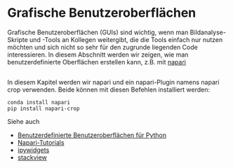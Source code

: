 # Grafische Benutzeroberflächen
Grafische Benutzeroberflächen (GUIs) sind wichtig, wenn man Bildanalyse-Skripte und -Tools an Kollegen weitergibt, die die Tools einfach nur nutzen möchten und sich nicht so sehr für den zugrunde liegenden Code interessieren. In diesem Abschnitt werden wir zeigen, wie man benutzerdefinierte Oberflächen erstellen kann, z.B. mit [napari](https://github.com/napari/naparu)

## 
In diesem Kapitel werden wir napari und ein napari-Plugin namens napari crop verwenden. Beide können mit diesen Befehlen installiert werden:

```
conda install napari
pip install napari-crop
```

Siehe auch
* [Benutzerdefinierte Benutzeroberflächen für Python](https://biapol.github.io/blog/johannes_mueller/entry_user_inter/)
* [Napari-Tutorials](https://napari.org/tutorials/)
* [ipywidgets](https://ipywidgets.readthedocs.io/en/latest/)
* [stackview](https://github.com/haesleinhuepf/stackview)